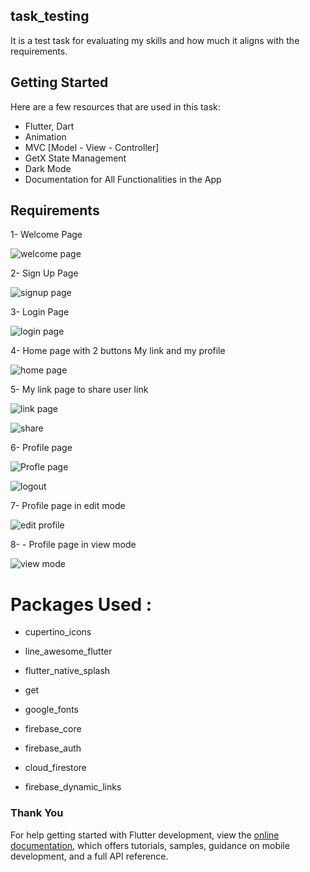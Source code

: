 ## task_testing

It is a test task for evaluating my skills and how much it aligns with the requirements.

## Getting Started


Here are a few resources that are used in this task:
- Flutter, Dart
- Animation
- MVC [Model - View - Controller]
- GetX State Management
- Dark Mode
- Documentation for All Functionalities in the App

## Requirements
1- Welcome Page 

![welcome page](https://github.com/Ahmedsamiir/Task_Testing/assets/54223782/02ef5357-635b-48b2-9f43-3cf1ebc5b705)


2- Sign Up Page

![signup page](https://github.com/Ahmedsamiir/Task_Testing/assets/54223782/d249c42b-9b54-42c9-b5e2-716085303463)

3- Login Page

![login page](https://github.com/Ahmedsamiir/Task_Testing/assets/54223782/ba4fd0b3-25c1-49dd-90f2-a5fec2e04196)


4- Home page with 2 buttons My link and my profile

![home page](https://github.com/Ahmedsamiir/Task_Testing/assets/54223782/36712541-84a4-4fa4-bbac-ad4e2577ed9e)


5- My link page to share user link

![link page](https://github.com/Ahmedsamiir/Task_Testing/assets/54223782/be88e260-5482-45b8-ac0c-87367d21d749)

![share](https://github.com/Ahmedsamiir/Task_Testing/assets/54223782/09cc7bb8-b1a3-4566-99d1-a74a3950c4a7)


6- Profile page

![Profle page](https://github.com/Ahmedsamiir/Task_Testing/assets/54223782/e1e62665-7054-4b6c-9e28-83a215d4781b)

![logout](https://github.com/Ahmedsamiir/Task_Testing/assets/54223782/14e4d5e5-7910-439f-81d2-2cde294f20b8)


7- Profile page in edit mode

![edit profile](https://github.com/Ahmedsamiir/Task_Testing/assets/54223782/6fd26a3e-b7ff-4210-9e72-e2aca8bff0e4)


8- - Profile page in view mode

![view mode](https://github.com/Ahmedsamiir/Task_Testing/assets/54223782/7216806a-52ad-4820-92a2-ade53d9812c1)


# Packages Used : 
  - cupertino_icons
  - line_awesome_flutter
  - flutter_native_splash
  - get
  - google_fonts

  - firebase_core
  - firebase_auth
  - cloud_firestore
  - firebase_dynamic_links

  ### Thank You 














For help getting started with Flutter development, view the
[online documentation](https://docs.flutter.dev/), which offers tutorials,
samples, guidance on mobile development, and a full API reference.
